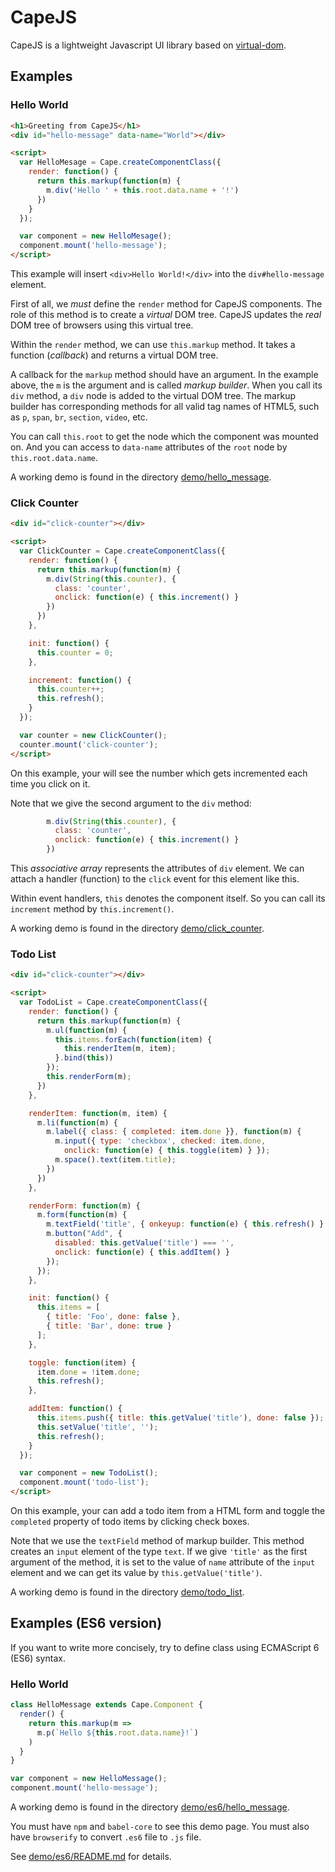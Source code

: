 # CapeJS

CapeJS is a lightweight Javascript UI library based on [virtual-dom](https://github.com/Matt-Esch/virtual-dom).

## Examples

### Hello World

```html
<h1>Greeting from CapeJS</h1>
<div id="hello-message" data-name="World"></div>

<script>
  var HelloMesage = Cape.createComponentClass({
    render: function() {
      return this.markup(function(m) {
        m.div('Hello ' + this.root.data.name + '!')
      })
    }
  });

  var component = new HelloMesage();
  component.mount('hello-message');
</script>
```

This example will insert `<div>Hello World!</div>` into the `div#hello-message` element.

First of all, we *must* define the `render` method for CapeJS components.
The role of this method is to create a *virtual* DOM tree.
CapeJS updates the *real* DOM tree of browsers using this virtual tree.

Within the `render` method, we can use `this.markup` method.
It takes a function (*callback*) and returns a virtual DOM tree.

A callback for the `markup` method should have an argument.
In the example above, the `m` is the argument and is called *markup builder*.
When you call its `div` method, a `div` node is added to the virtual DOM tree.
The markup builder has corresponding methods for all valid tag names of HTML5,
such as `p`, `span`, `br`, `section`, `video`, etc.

You can call `this.root` to get the node which the component was mounted on.
And you can access to `data-name` attributes of the `root` node by
`this.root.data.name`.

A working demo is found in the directory [demo/hello_message](demo/hello_message).

### Click Counter

```html
<div id="click-counter"></div>

<script>
  var ClickCounter = Cape.createComponentClass({
    render: function() {
      return this.markup(function(m) {
        m.div(String(this.counter), {
          class: 'counter',
          onclick: function(e) { this.increment() }
        })
      })
    },

    init: function() {
      this.counter = 0;
    },

    increment: function() {
      this.counter++;
      this.refresh();
    }
  });

  var counter = new ClickCounter();
  counter.mount('click-counter');
</script>
```

On this example, your will see the number which gets incremented each time you click on it.

Note that we give the second argument to the `div` method:

```javascript
        m.div(String(this.counter), {
          class: 'counter',
          onclick: function(e) { this.increment() }
        })
```

This *associative array* represents the attributes of `div` element.
We can attach a handler (function) to the `click` event for this element like this.

Within event handlers, `this` denotes the component itself.
So you can call its `increment` method by `this.increment()`.

A working demo is found in the directory [demo/click_counter](demo/click_counter).

### Todo List

```html
<div id="click-counter"></div>

<script>
  var TodoList = Cape.createComponentClass({
    render: function() {
      return this.markup(function(m) {
        m.ul(function(m) {
          this.items.forEach(function(item) {
            this.renderItem(m, item);
          }.bind(this))
        });
        this.renderForm(m);
      })
    },

    renderItem: function(m, item) {
      m.li(function(m) {
        m.label({ class: { completed: item.done }}, function(m) {
          m.input({ type: 'checkbox', checked: item.done,
            onclick: function(e) { this.toggle(item) } });
          m.space().text(item.title);
        })
      })
    },

    renderForm: function(m) {
      m.form(function(m) {
        m.textField('title', { onkeyup: function(e) { this.refresh() } });
        m.button("Add", {
          disabled: this.getValue('title') === '',
          onclick: function(e) { this.addItem() }
        });
      });
    },

    init: function() {
      this.items = [
        { title: 'Foo', done: false },
        { title: 'Bar', done: true }
      ];
    },

    toggle: function(item) {
      item.done = !item.done;
      this.refresh();
    },

    addItem: function() {
      this.items.push({ title: this.getValue('title'), done: false });
      this.setValue('title', '');
      this.refresh();
    }
  });

  var component = new TodoList();
  component.mount('todo-list');
</script>
```

On this example, your can add a todo item from a HTML form and toggle the
`completed` property of todo items by clicking check boxes.

Note that we use the `textField` method of markup builder.
This method creates an `input` element of the type `text`.
If we give `'title'` as the first argument of the method,
it is set to the value of `name` attribute of the `input` element and
we can get its value by `this.getValue('title')`.

A working demo is found in the directory [demo/todo_list](demo/todo_list).

## Examples (ES6 version)

If you want to write more concisely, try to define class using ECMAScript 6 (ES6) syntax.

### Hello World

```javascript
class HelloMessage extends Cape.Component {
  render() {
    return this.markup(m =>
      m.p(`Hello ${this.root.data.name}!`)
    )
  }
}

var component = new HelloMessage();
component.mount('hello-message');
```

A working demo is found in the directory [demo/es6/hello_message](demo/es6/hello_message).

You must have `npm` and `babel-core` to see this demo page.
You must also have `browserify` to convert `.es6` file to `.js` file.

See [demo/es6/README.md](demo/es6/README.md) for details.
